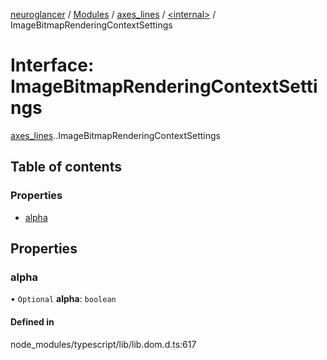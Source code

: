 [neuroglancer](../README.md) / [Modules](../modules.md) / [axes\_lines](../modules/axes_lines.md) / [<internal\>](../modules/axes_lines._internal_.md) / ImageBitmapRenderingContextSettings

# Interface: ImageBitmapRenderingContextSettings

[axes_lines](../modules/axes_lines.md).[<internal>](../modules/axes_lines._internal_.md).ImageBitmapRenderingContextSettings

## Table of contents

### Properties

- [alpha](axes_lines._internal_.ImageBitmapRenderingContextSettings.md#alpha)

## Properties

### alpha

• `Optional` **alpha**: `boolean`

#### Defined in

node_modules/typescript/lib/lib.dom.d.ts:617
